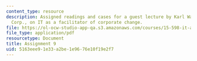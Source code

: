 ```yaml
---
content_type: resource
description: Assigned readings and cases for a guest lecture by Karl Wachs, CIO, Celanese
  Corp., on IT as a facilitator of corporate change.
file: https://ol-ocw-studio-app-qa.s3.amazonaws.com/courses/15-598-it-and-business-transformation-spring-2003/5163eee91e33a2be1e9676e10f19e2f7_assignment8.pdf
file_type: application/pdf
resourcetype: Document
title: Assignment 9
uid: 5163eee9-1e33-a2be-1e96-76e10f19e2f7
---
```

